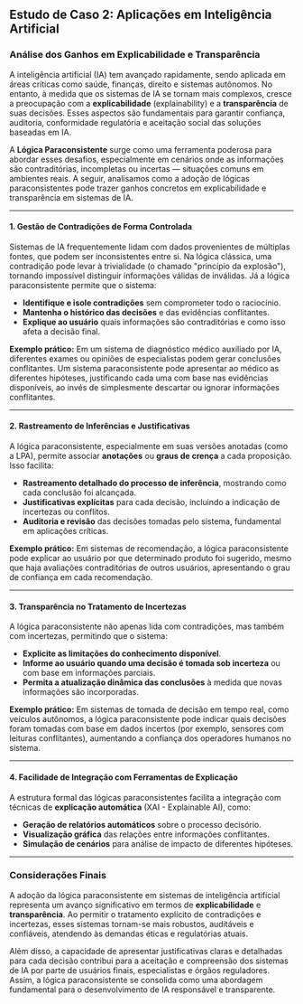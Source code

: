 
## Estudo de Caso 2: Aplicações em Inteligência Artificial

### Análise dos Ganhos em Explicabilidade e Transparência

A inteligência artificial (IA) tem avançado rapidamente, sendo aplicada em áreas críticas como saúde, finanças, direito e sistemas autônomos. No entanto, à medida que os sistemas de IA se tornam mais complexos, cresce a preocupação com a **explicabilidade** (explainability) e a **transparência** de suas decisões. Esses aspectos são fundamentais para garantir confiança, auditoria, conformidade regulatória e aceitação social das soluções baseadas em IA.

A **Lógica Paraconsistente** surge como uma ferramenta poderosa para abordar esses desafios, especialmente em cenários onde as informações são contraditórias, incompletas ou incertas — situações comuns em ambientes reais. A seguir, analisamos como a adoção de lógicas paraconsistentes pode trazer ganhos concretos em explicabilidade e transparência em sistemas de IA.

___

#### 1. **Gestão de Contradições de Forma Controlada**

Sistemas de IA frequentemente lidam com dados provenientes de múltiplas fontes, que podem ser inconsistentes entre si. Na lógica clássica, uma contradição pode levar à trivialidade (o chamado "princípio da explosão"), tornando impossível distinguir informações válidas de inválidas. Já a lógica paraconsistente permite que o sistema:

- **Identifique e isole contradições** sem comprometer todo o raciocínio.
- **Mantenha o histórico das decisões** e das evidências conflitantes.
- **Explique ao usuário** quais informações são contraditórias e como isso afeta a decisão final.

**Exemplo prático:** Em um sistema de diagnóstico médico auxiliado por IA, diferentes exames ou opiniões de especialistas podem gerar conclusões conflitantes. Um sistema paraconsistente pode apresentar ao médico as diferentes hipóteses, justificando cada uma com base nas evidências disponíveis, ao invés de simplesmente descartar ou ignorar informações conflitantes.

___

#### 2. **Rastreamento de Inferências e Justificativas**

A lógica paraconsistente, especialmente em suas versões anotadas (como a LPA), permite associar **anotações** ou **graus de crença** a cada proposição. Isso facilita:

- **Rastreamento detalhado do processo de inferência**, mostrando como cada conclusão foi alcançada.
- **Justificativas explícitas** para cada decisão, incluindo a indicação de incertezas ou conflitos.
- **Auditoria e revisão** das decisões tomadas pelo sistema, fundamental em aplicações críticas.

**Exemplo prático:** Em sistemas de recomendação, a lógica paraconsistente pode explicar ao usuário por que determinado produto foi sugerido, mesmo que haja avaliações contraditórias de outros usuários, apresentando o grau de confiança em cada recomendação.

___

#### 3. **Transparência no Tratamento de Incertezas**

A lógica paraconsistente não apenas lida com contradições, mas também com incertezas, permitindo que o sistema:

- **Explicite as limitações do conhecimento disponível**.
- **Informe ao usuário quando uma decisão é tomada sob incerteza** ou com base em informações parciais.
- **Permita a atualização dinâmica das conclusões** à medida que novas informações são incorporadas.

**Exemplo prático:** Em sistemas de tomada de decisão em tempo real, como veículos autônomos, a lógica paraconsistente pode indicar quais decisões foram tomadas com base em dados incertos (por exemplo, sensores com leituras conflitantes), aumentando a confiança dos operadores humanos no sistema.

___

#### 4. **Facilidade de Integração com Ferramentas de Explicação**

A estrutura formal das lógicas paraconsistentes facilita a integração com técnicas de **explicação automática** (XAI - Explainable AI), como:

- **Geração de relatórios automáticos** sobre o processo decisório.
- **Visualização gráfica** das relações entre informações conflitantes.
- **Simulação de cenários** para análise de impacto de diferentes hipóteses.

___

### **Considerações Finais**

A adoção da lógica paraconsistente em sistemas de inteligência artificial representa um avanço significativo em termos de **explicabilidade** e **transparência**. Ao permitir o tratamento explícito de contradições e incertezas, esses sistemas tornam-se mais robustos, auditáveis e confiáveis, atendendo às demandas éticas e regulatórias atuais.

Além disso, a capacidade de apresentar justificativas claras e detalhadas para cada decisão contribui para a aceitação e compreensão dos sistemas de IA por parte de usuários finais, especialistas e órgãos reguladores. Assim, a lógica paraconsistente se consolida como uma abordagem fundamental para o desenvolvimento de IA responsável e transparente.


